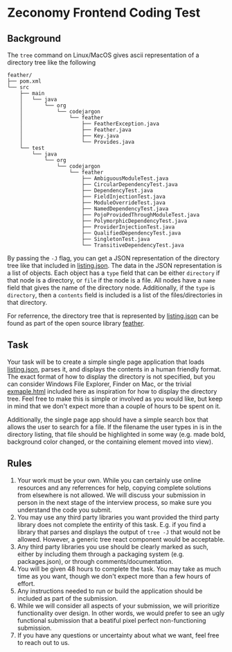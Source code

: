 # Zeconomy Frontend Coding Test

## Background

The `tree` command on Linux/MacOS gives ascii representation of a directory
tree like the following


    feather/
    ├── pom.xml
    └── src
        ├── main
        │   └── java
        │       └── org
        │           └── codejargon
        │               └── feather
        │                   ├── FeatherException.java
        │                   ├── Feather.java
        │                   ├── Key.java
        │                   └── Provides.java
        └── test
            └── java
                └── org
                    └── codejargon
                        └── feather
                            ├── AmbiguousModuleTest.java
                            ├── CircularDependencyTest.java
                            ├── DependencyTest.java
                            ├── FieldInjectionTest.java
                            ├── ModuleOverrideTest.java
                            ├── NamedDependencyTest.java
                            ├── PojoProvidedThroughModuleTest.java
                            ├── PolymorphicDependencyTest.java
                            ├── ProviderInjectionTest.java
                            ├── QualifiedDependencyTest.java
                            ├── SingletonTest.java
                            └── TransitiveDependencyTest.java


By passing the `-J` flag, you can get a JSON representation of the directory
tree like that included in [listing.json](./listing.json).  The data in the
JSON representation is a list of objects.  Each object has a `type` field that
can be either `directory` if that node is a directory, or `file` if the node is
a file.  All nodes have a `name` field that gives the name of the directory
node.  Additionally, if the `type` is `directory`, then a `contents` field is
included is a list of the files/directories in that directory.

For referrence, the directory tree that is represented by
[listing.json](./listing.json) can be found as part of the open source library
[feather](https://github.com/zsoltherpai/feather/tree/master/feather).

## Task

Your task will be to create a simple single page application that loads
[listing.json](./listing.json), parses it, and displays the contents in a human
friendly format.  The exact format of how to display the directory is not
specified, but you can consider Windows File Explorer, Finder on Mac, or the
trivial [exmaple.html](./example.html) included here as inspiration for how to
display the directory tree.  Feel free to make this is simple or involved as
you would like, but keep in mind that we don't expect more than a couple of
hours to be spent on it.

Additionally, the single page app should have a simple search box that allows
the user to search for a file.  If the filename the user types in is in the
directory listing, that file should be highlighted in some way (e.g. made bold,
background color changed, or the containing element moved into view).

## Rules

1. Your work must be your own.  While you can certainly use online resources
   and any referrences for help, copying complete solutions from elsewhere is
   not allowed. We will discuss your submission in person in the next stage of
   the interview process, so make sure you understand the code you submit.
2. You may use any third party libraries you want provided the third party
   library does not complete the entirity of this task.  E.g. if you find a
   library that parses and displays the output of `tree -J` that would not be
   allowed.  However, a generic tree react component would be acceptable.
3. Any third party libraries you use should be clearly marked as such, either
   by including them through a packaging system (e.g. packages.json), or
   through comments/documentation.
4. You will be given 48 hours to complete the task.  You may take as much time
   as you want, though we don't expect more than a few hours of effort.
5. Any instructions needed to run or build the application should be included
   as part of the submission.
6. While we will consider all aspects of your submission, we will prioritize
   functionality over design.  In other words, we would prefer to see an ugly
   functional submission that a beatiful pixel perfect non-functioning
   submission.
7. If you have any questions or uncertainty about what we want, feel free to
   reach out to us.
